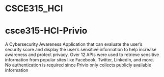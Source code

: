 # CSCE315_HCI
# csce315-HCI-Privio

A Cybersecurity Awareness Application that can evaluate the user’s security score and display the user’s sensitive information to help increase awareness and protect privacy. Over 12 APIs were used to retrieve sensitive information from popular sites like Facebook, Twitter, LinkedIn, and more. No authentication is required since Privio only collects publicly available information
